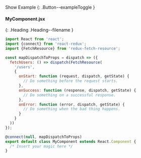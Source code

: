 
Show Example
{: .Button--exampleToggle }

<div markdown="1" >

#### MyComponent.jsx
{: .Heading .Heading--filename }

~~~ javascript
import React from 'react';
import {connect} from 'react-redux';
import {FetchResource} from 'redux-fetch-resource';

const mapDispatchToProps = dispatch => ({
  fetchUsers: () => dispatch(FetchResource(
    '/users',
    {
      onStart: function (request, dispatch, getState) {
        // Do something before the request starts.
      },
      onSuccess: function (response, dispatch, getState) {
        // Do something on a successful response.
      },
      onError: function (error, dispatch, getState) {
        // Do something when the bad thing happens.
      }
    }
  ))
});

@connect(null, mapDispatchToProps)
export default class MyComponent extends React.Component {
  /* Insert your magic here */
}
~~~

</div>
